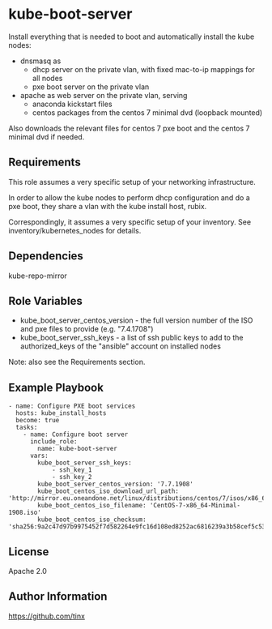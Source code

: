 kube-boot-server
================

Install everything that is needed to boot and automatically install the kube nodes:
* dnsmasq as
  * dhcp server on the private vlan, with fixed mac-to-ip mappings for all nodes
  * pxe boot server on the private vlan
* apache as web server on the private vlan, serving
  * anaconda kickstart files
  * centos packages from the centos 7 minimal dvd (loopback mounted)
  
Also downloads the relevant files for centos 7 pxe boot and the centos 7 minimal dvd
if needed.

Requirements
------------

This role assumes a very specific setup of your networking infrastructure.

In order to allow the kube nodes to perform dhcp configuration and do a pxe boot,
they share a vlan with the kube install host, rubix.

Correspondingly, it assumes a very specific setup of your inventory. See inventory/kubernetes_nodes for details.

Dependencies
------------

kube-repo-mirror

Role Variables
--------------

* kube_boot_server_centos_version - the full version number of the ISO and pxe files to provide (e.g. "7.4.1708")
* kube_boot_server_ssh_keys - a list of ssh public keys to add to the authorized_keys of the "ansible" account on installed nodes

Note: also see the Requirements section.

Example Playbook
----------------

    - name: Configure PXE boot services
      hosts: kube_install_hosts
      become: true
      tasks:
        - name: Configure boot server
          include_role:
            name: kube-boot-server
          vars:
            kube_boot_server_ssh_keys:
                - ssh_key_1
                - ssh_key_2
            kube_boot_server_centos_version: '7.7.1908'
            kube_boot_centos_iso_download_url_path: 'http://mirror.eu.oneandone.net/linux/distributions/centos/7/isos/x86_64/'
            kube_boot_centos_iso_filename: 'CentOS-7-x86_64-Minimal-1908.iso'
            kube_boot_centos_iso_checksum: 'sha256:9a2c47d97b9975452f7d582264e9fc16d108ed8252ac6816239a3b58cef5c53d'

License
-------

Apache 2.0

Author Information
------------------

https://github.com/tinx

